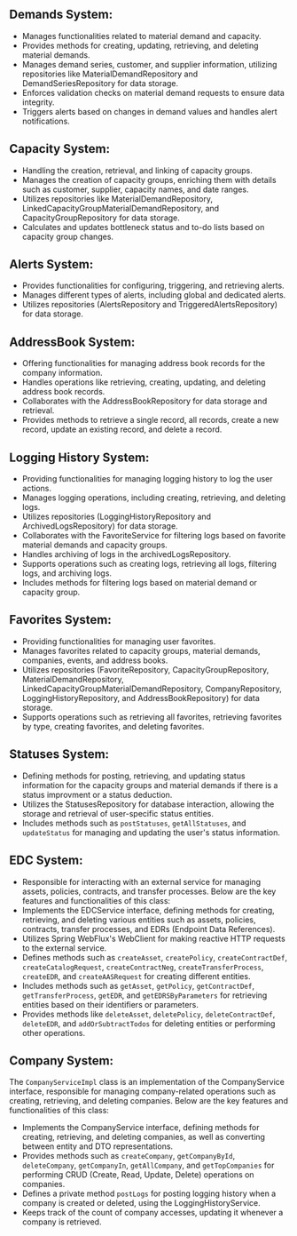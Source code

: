 

## Demands System:

- Manages functionalities related to material demand and capacity.
- Provides methods for creating, updating, retrieving, and deleting material demands.
- Manages demand series, customer, and supplier information, utilizing repositories like MaterialDemandRepository and DemandSeriesRepository for data storage.
- Enforces validation checks on material demand requests to ensure data integrity.
- Triggers alerts based on changes in demand values and handles alert notifications.


## Capacity System:

- Handling the creation, retrieval, and linking of capacity groups.
- Manages the creation of capacity groups, enriching them with details such as customer, supplier, capacity names, and date ranges.
- Utilizes repositories like MaterialDemandRepository, LinkedCapacityGroupMaterialDemandRepository, and CapacityGroupRepository for data storage.
- Calculates and updates bottleneck status and to-do lists based on capacity group changes.


## Alerts System:

- Provides functionalities for configuring, triggering, and retrieving alerts.
- Manages different types of alerts, including global and dedicated alerts.
- Utilizes repositories (AlertsRepository and TriggeredAlertsRepository) for data storage.


## AddressBook System:

- Offering functionalities for managing address book records for the company information.
- Handles operations like retrieving, creating, updating, and deleting address book records.
- Collaborates with the AddressBookRepository for data storage and retrieval.
- Provides methods to retrieve a single record, all records, create a new record, update an existing record, and delete a record.


## Logging History System:

- Providing functionalities for managing logging history to log the user actions.
- Manages logging operations, including creating, retrieving, and deleting logs.
- Utilizes repositories (LoggingHistoryRepository and ArchivedLogsRepository) for data storage.
- Collaborates with the FavoriteService for filtering logs based on favorite material demands and capacity groups.
- Handles archiving of logs in the archivedLogsRepository.
- Supports operations such as creating logs, retrieving all logs, filtering logs, and archiving logs.
- Includes methods for filtering logs based on material demand or capacity group.


## Favorites System: 

- Providing functionalities for managing user favorites.
- Manages favorites related to capacity groups, material demands, companies, events, and address books.
- Utilizes repositories (FavoriteRepository, CapacityGroupRepository, MaterialDemandRepository, LinkedCapacityGroupMaterialDemandRepository, CompanyRepository, LoggingHistoryRepository, and AddressBookRepository) for data storage.
- Supports operations such as retrieving all favorites, retrieving favorites by type, creating favorites, and deleting favorites.


## Statuses System: 

- Defining methods for posting, retrieving, and updating status information for the capacity groups and material demands if there is a status improvment or a status deduction.
- Utilizes the StatusesRepository for database interaction, allowing the storage and retrieval of user-specific status entities.
- Includes methods such as `postStatuses`, `getAllStatuses`, and `updateStatus` for managing and updating the user's status information.

## EDC System:

- Responsible for interacting with an external service for managing assets, policies, contracts, and transfer processes. Below are the key features and functionalities of this class:
- Implements the EDCService interface, defining methods for creating, retrieving, and deleting various entities such as assets, policies, contracts, transfer processes, and EDRs (Endpoint Data References).
- Utilizes Spring WebFlux's WebClient for making reactive HTTP requests to the external service.
- Defines methods such as `createAsset`, `createPolicy`, `createContractDef`, `createCatalogRequest`, `createContractNeg`, `createTransferProcess`, `createEDR`, and `createAASRequest` for creating different entities.
- Includes methods such as `getAsset`, `getPolicy`, `getContractDef`, `getTransferProcess`, `getEDR`, and `getEDRSByParameters` for retrieving entities based on their identifiers or parameters.
- Provides methods like `deleteAsset`, `deletePolicy`, `deleteContractDef`, `deleteEDR`, and `addOrSubtractTodos` for deleting entities or performing other operations.

## Company System: 

The `CompanyServiceImpl` class is an implementation of the CompanyService interface, responsible for managing company-related operations such as creating, retrieving, and deleting companies. Below are the key features and functionalities of this class:

- Implements the CompanyService interface, defining methods for creating, retrieving, and deleting companies, as well as converting between entity and DTO representations.
- Provides methods such as `createCompany`, `getCompanyById`, `deleteCompany`, `getCompanyIn`, `getAllCompany`, and `getTopCompanies` for performing CRUD (Create, Read, Update, Delete) operations on companies.
- Defines a private method `postLogs` for posting logging history when a company is created or deleted, using the LoggingHistoryService.
- Keeps track of the count of company accesses, updating it whenever a company is retrieved.


